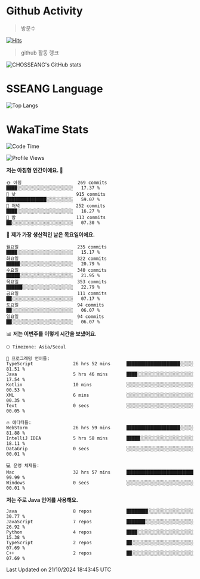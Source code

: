 <!--
**CHOSSEANG/CHOSSEANG** is a ✨ _special_ ✨ repository because its `README.md` (this file) appears on your GitHub profile.

Here are some ideas to get you started:

- 🔭 I’m currently working on ...
- 🌱 I’m currently learning ...
- 👯 I’m looking to collaborate on ...
- 🤔 I’m looking for help with ...
- 💬 Ask me about ...
- 📫 How to reach me: ...
- 😄 Pronouns: ...
- ⚡ Fun fact: ...
-->

# Github Activity
> 방문수

[![Hits](https://hits.seeyoufarm.com/api/count/incr/badge.svg?url=https%3A%2F%2Fgithub.com%2FCHOSSEANG&count_bg=%238AED3E&title_bg=%23495358&icon=electron.svg&icon_color=%23E7E7E7&title=CHOSSEANG&edge_flat=false)](https://hits.seeyoufarm.com)
> github 활동 랭크

![CHOSSEANG's GitHub stats](https://github-readme-stats.vercel.app/api?username=CHOSSEANG&show_icons=true&theme=radical)

# SSEANG Language
![Top Langs](https://github-readme-stats.vercel.app/api/top-langs/?username=CHOSSEANG&layout=compact)

# WakaTime Stats

<!--START_SECTION:waka-->
![Code Time](http://img.shields.io/badge/Code%20Time-190%20hrs%2049%20mins-blue)

![Profile Views](http://img.shields.io/badge/Profile%20Views-1-blue)

**저는 아침형 인간이에요. 🐤** 

```text
🌞 아침                     269 commits         ████░░░░░░░░░░░░░░░░░░░░░   17.37 % 
🌆 낮　                     915 commits         ███████████████░░░░░░░░░░   59.07 % 
🌃 저녁                     252 commits         ████░░░░░░░░░░░░░░░░░░░░░   16.27 % 
🌙 밤　                     113 commits         ██░░░░░░░░░░░░░░░░░░░░░░░   07.30 % 
```
📅 **제가 가장 생산적인 날은 목요일이에요.** 

```text
월요일                      235 commits         ████░░░░░░░░░░░░░░░░░░░░░   15.17 % 
화요일                      322 commits         █████░░░░░░░░░░░░░░░░░░░░   20.79 % 
수요일                      340 commits         █████░░░░░░░░░░░░░░░░░░░░   21.95 % 
목요일                      353 commits         ██████░░░░░░░░░░░░░░░░░░░   22.79 % 
금요일                      111 commits         ██░░░░░░░░░░░░░░░░░░░░░░░   07.17 % 
토요일                      94 commits          ██░░░░░░░░░░░░░░░░░░░░░░░   06.07 % 
일요일                      94 commits          ██░░░░░░░░░░░░░░░░░░░░░░░   06.07 % 
```


📊 **저는 이번주를 이렇게 시간을 보냈어요.** 

```text
🕑︎ Timezone: Asia/Seoul

💬 프로그래밍 언어들: 
TypeScript               26 hrs 52 mins      ████████████████████░░░░░   81.51 % 
Java                     5 hrs 46 mins       ████░░░░░░░░░░░░░░░░░░░░░   17.54 % 
Kotlin                   10 mins             ░░░░░░░░░░░░░░░░░░░░░░░░░   00.53 % 
XML                      6 mins              ░░░░░░░░░░░░░░░░░░░░░░░░░   00.35 % 
Text                     0 secs              ░░░░░░░░░░░░░░░░░░░░░░░░░   00.05 % 

🔥 에디터들: 
WebStorm                 26 hrs 59 mins      ████████████████████░░░░░   81.88 % 
IntelliJ IDEA            5 hrs 58 mins       █████░░░░░░░░░░░░░░░░░░░░   18.11 % 
DataGrip                 0 secs              ░░░░░░░░░░░░░░░░░░░░░░░░░   00.01 % 

💻 운영 체제들: 
Mac                      32 hrs 57 mins      █████████████████████████   99.99 % 
Windows                  0 secs              ░░░░░░░░░░░░░░░░░░░░░░░░░   00.01 % 
```

**저는 주로 Java 언어를 사용해요.** 

```text
Java                     8 repos             ████████░░░░░░░░░░░░░░░░░   30.77 % 
JavaScript               7 repos             ███████░░░░░░░░░░░░░░░░░░   26.92 % 
Python                   4 repos             ████░░░░░░░░░░░░░░░░░░░░░   15.38 % 
TypeScript               2 repos             ██░░░░░░░░░░░░░░░░░░░░░░░   07.69 % 
C++                      2 repos             ██░░░░░░░░░░░░░░░░░░░░░░░   07.69 % 
```




 Last Updated on 21/10/2024 18:43:45 UTC
<!--END_SECTION:waka-->

